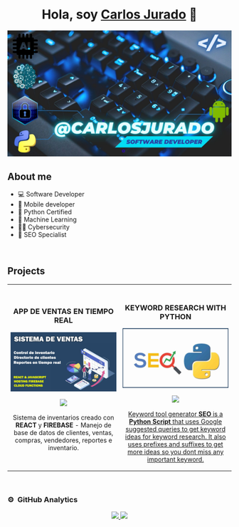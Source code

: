 <div align="center">
<h1 align="center">Hola, soy <a href="https://carlosjurado.net">Carlos Jurado</a> 👋</h1>
</div>

[![Carlos Jurado](https://github.com/CarlosJurado/carlosjurado/blob/main/media/Carlos-Jurado-Software-Developer.jpg)](https://carlosjurado.net/)

## About me

- 💻 Software Developer
- 📲 Mobile developer
- 🐍 Python Certified
- 🤖 Machine Learning
- 👨‍💻 Cybersecurity
- 🚀 SEO Specialist

<br>

## Projects

<table>
<tr>
<td width="50%">
<h3 align="center">APP DE VENTAS EN TIEMPO REAL </h3>
<div align="center">
<a href="https://github.com/CarlosJurado/App-Ventas" target="_blank"><img src="./media/GITHUB-PROYECTO-1.jpg" width="400" alt="Sistema de Ventas e Inventarios"></a>
<p>
<a href="https://github.com/CarlosJurado/App-Ventas" target="_blank">
<img src="https://img.shields.io/badge/CÓDIGO-ff9?style=for-the-badge&logo=github&logoColor=black">
</a>
</p>
<p>Sistema de inventarios creado con <strong>REACT</strong> y <strong>FIREBASE</strong> - Manejo de base de datos de clientes, ventas, compras, vendedores, reportes e inventario.</p>
</div>
                                                                                      
</td>

<td width="50%">
               <br>
<h3 align="center">KEYWORD RESEARCH WITH PYTHON</h3>
<div align="center">                                       
<a href="https://github.com/CarlosJurado/Keyword-generator-SEO" target="_blank"><img src="./media/GITHUB-PROYECTO-2.jpg" width="400" alt="Curso arquitectura MVVM"></a>
<br>
<p>
<a href="https://github.com/CarlosJurado/Keyword-generator-SEO" target="_blank">
<img src="https://img.shields.io/badge/C%C3%93DIGO-80ffaa?style=for-the-badge&logo=github&logoColor=black">
</p>
</p>Keyword tool generator <strong>SEO</strong> is a <strong>Python Script </strong>that uses Google suggested queries to get keyword ideas for keyword research. It also uses prefixes and suffixes to get more ideas so you dont miss any important keyword.

</p>
</div>                                                             
</table>                                                                                 
</div>
<br>

### ⚙️ &nbsp;GitHub Analytics

<p align="center">
<a href="https://github.com/CarlosJurado">
  <img height="180em" src="https://github-readme-stats-eight-theta.vercel.app/api?username=CarlosJurado&show_icons=true&theme=algolia&include_all_commits=true&count_private=true"/>
  <img height="180em" src="https://github-readme-stats-eight-theta.vercel.app/api/top-langs/?username=CarlosJurado&layout=compact&langs_count=8&theme=algolia"/>
</a>
</p>

